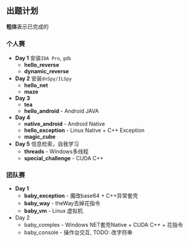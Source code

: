 ## 出题计划
**粗体**表示已完成的
### **个人赛**
- **Day 1** 安装`IDA Pro`, `gdb`
  - **hello_reverse**
  - **dynamic_reverse**
- **Day 2** 安装`dnSpy/ILSpy`
  - **hello_net**
  - **maze**
- **Day 3**
  - **tea**
  - **hello_android** - Android JAVA
- **Day 4**
  - **native_android** - Android Native
  - **hello_exception** - Linux Native + C++ Exception
  - **magic_cube**
- **Day 5** 信息检索，自我学习
  - **threads** - Windows多线程
  - **special_challenge** - CUDA C++

### 团队赛
- **Day 1**
  - **baby_exception** - 魔改base64 + C++异常套壳
  - **baby_way** - theWay去掉花指令
  - **baby_vm** - Linux 虚拟机
- Day 2
  - baby_complex - Windows NET套壳Native + CUDA C++ + 花指令
  - baby_console - 操作台交互, TODO: 改字符串
